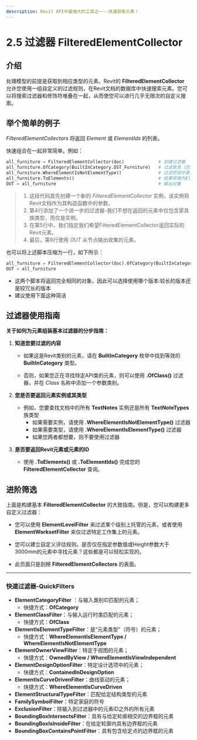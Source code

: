 ```yaml
---
description: Revit API中最强大的工具之一--快速获取元素！
---
```


# 2.5 过滤器 FilteredElementCollector

## 介绍

处理模型的前提是获取到相应类型的元素。Revit的 **FilteredElementCollector** 允许您使用一组自定义的过滤规则，在Revit文档的数据库中快速搜索元素。您可以将搜索过滤器和修饰符堆叠在一起，从而使您可以进行几乎无限次的自定义搜索。

## 举个简单的例子

*FilteredElementCollectors* 将返回 *Element* 或 *ElementIds* 的列表。

快速组合在一起非常简单。例如：

```python
all_furniture = FilteredElementCollector(doc)             # 创建过滤器
all_furniture.OfCategory(BuiltInCategory.OST_Furniture)   # 过滤家具（包含：实例和类型）
all_furniture.WhereElementIsNotElementType()              # 过滤项目中家具实例
all_furniture.ToElements()                                # 结果转换为Element对象列表
OUT = all_furniture                                       # 输出对象
```

> 1. 这段代码首先创建一个新的 *FilteredElementCollector* 实例，该实例将Revit文档作为其构造函数中的参数。
> 2. 第4行添加了一个进一步的过滤器-我们不想在返回的元素中仅包含家具族类型，而仅是实例。
> 3. 在第5行中，我们指定我们希望FilteredElementCollector返回实际的Revit元素。
> 4. 最后，第6行使用 *OUT* 从节点输出收集的元素。

也可以将上述脚本压缩为一行，如下所示：

```python
all_furniture = FilteredElementCollector(doc).OfCategory(BuiltInCategory.OST_Furniture).WhereElementIsNotElementType().ToElements()
OUT = all_furniture
```

* 这两个脚本将返回完全相同的对象，因此可以选择使用哪个版本:较长的版本还是较冗长的版本
* 建议使用下面这种简洁

## **过滤器使用指南**

**关于如何为元素组装基本过滤器的分步指南：**

1. **知道您要过滤的内容**
    * 如果这是Revit类别的元素，请在 **BuiltInCategory** 枚举中找到等效的 **BuiltInCategory** 类型。

    * 否则，如果您正在寻找特定API类的元素，则可以使用 **.OfClass()** 过滤器，并在 *Class* 名称中添加一个参数类别。

2. **您是否要返回元素实例或其类型**
    * 例如，您要查找文档中的所有 **TextNotes** 实例还是所有 **TextNoteTypes** 族类型
      * 如果需要实例，请使用 **.WhereElementIsNotElementType()** 过滤器
      * 如果需要类型，请使用 **.WhereElementIsElementType()** 过滤器
      * 如果您两者都想要，则不要使用过滤器

3. **是否要返回Revit元素或元素的ID**
    * 使用 **.ToElements()** 或 **.ToElementIds()** 完成您的 **FilteredElementCollector** 查询。

## 进阶筛选

上面是构建基本 **FilteredElementCollector** 的大致指南。但是，您可以构建更多自定义过滤器：

* 您可以使用 **ElementLevelFilter** 来过滤某个级别上托管的元素，或者使用 **ElementWorksetFilter** 来仅过滤特定工作集上的元素。

* 您可以建立自定义评估规则。是否仅在指定参数值或Height参数大于3000mm的元素中寻找元素？这些都是可以轻松实现的。

* 此页面只是刮擦 **FilteredElementCollectors** 的表面。

----

### 快速过滤器-QuickFilters

* **ElementCategoryFilter** ：与输入类别ID匹配的元素；
  * 快捷方式：**OfCategory**
* **ElementClassFilter**：与输入运行时类匹配的元素；
  * 快捷方式：**OfClass**
* **ElementIsElementTypeFilter**：是“元素类型”（符号）的元素；
  * 快捷方式：**WhereElementIsElementType / WhereElementIsNotElementType**
* **ElementOwnerViewFilter**：特定于视图的元素；
  * 快捷方式：**OwnedByView / WhereElementIsViewIndependent**
* **ElementDesignOptionFilter**：特定设计选项中的元素；
  * 快捷方式：**ContainedInDesignOption**
* **ElementIsCurveDrivenFilter**：曲线驱动的元素；
  * 快捷方式：**WhereElementIsCurveDriven**
* **ElementStructuralTypeFilter**：匹配给定结构类型的元素
* **FamilySymbolFilter**：特定家庭的符号
* **ExclusionFilter**：除输入到过滤器中的元素ID之外的所有元素
* **BoundingBoxIntersectsFilter**：具有与给定轮廓相交的边界框的元素
* **BoundingBoxIsInsideFilter**：在给定轮廓内具有边界框的元素
* **BoundingBoxContainsPointFilter**：具有包含给定点的边界框的元素
